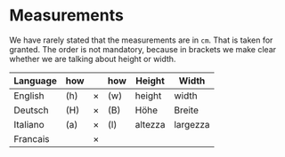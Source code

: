 # Measurements

We have rarely stated that the measurements are in `cm`. That is taken for granted. The order is not mandatory, because in brackets we make clear whether we are talking about height or width.

  |Language|how||how|Height|Width|
  |--------|--------|--------|--------|--------|--------|
  |English|(h)|×|(w)|height|width|
  |Deutsch|(H)|×|(B)|Höhe|Breite|
  |Italiano|(a)|×|(l)|altezza|largezza|
  |Francais||×||||
